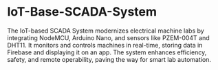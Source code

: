 # IoT-Base-SCADA-System
 The IoT-based SCADA System modernizes electrical machine labs by integrating NodeMCU, Arduino Nano, and sensors like PZEM-004T and DHT11. It monitors and controls machines in real-time, storing data in Firebase and displaying it on an app. The system enhances efficiency, safety, and remote operability, paving the way for smart lab automation.
